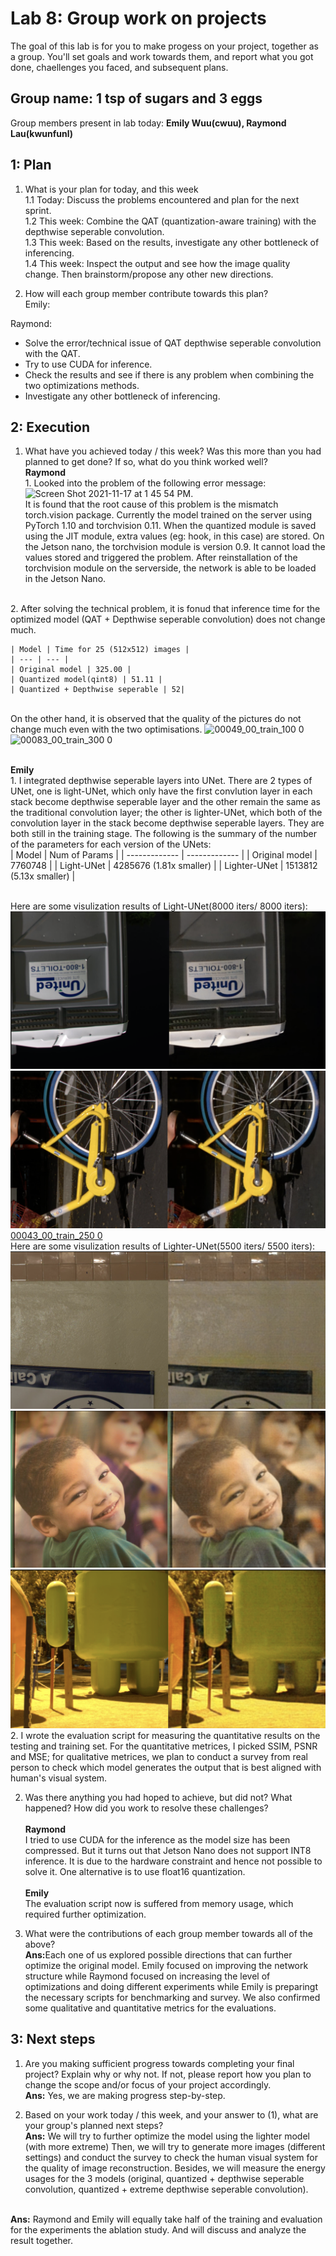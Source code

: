 Lab 8: Group work on projects
===
The goal of this lab is for you to make progess on your project, together as a group. You'll set goals and work towards them, and report what you got done, chaellenges you faced, and subsequent plans.


Group name: 1 tsp of sugars and 3 eggs
---
Group members present in lab today: <b>Emily Wuu(cwuu), Raymond Lau(kwunfunl)</b>


1: Plan
----
1. What is your plan for today, and this week <br/>
1.1 Today: Discuss the problems encountered and plan for the next sprint. <br/>
1.2 This week: Combine the QAT (quantization-aware training) with the depthwise seperable convolution. <br/>
1.3 This week: Based on the results, investigate any other bottleneck of inferencing. <br/>
1.4 This week: Inspect the output and see how the image quality change. Then brainstorm/propose any other new directions. <br/>

2. How will each group member contribute towards this plan?<br/>
Emily:


Raymond:
- Solve the error/technical issue of QAT depthwise seperable convolution with the QAT.
- Try to use CUDA for inference.
- Check the results and see if there is any problem when combining the two optimizations methods.
- Investigate any other bottleneck of inferencing.

2: Execution
----
1. What have you achieved today / this week? Was this more than you had planned to get done? If so, what do you think worked well?
<br><b>Raymond</b>
<br>1. Looked into the problem of the following error message:
<img width="571" alt="Screen Shot 2021-11-17 at 1 45 54 PM" src="https://user-images.githubusercontent.com/90403016/142262968-90e07c58-9fc3-4917-8fb7-d00a15403d67.png">. 
<br>It is found that the root cause of this problem is the mismatch torch.vision package. Currently the model trained on the server using PyTorch 1.10 and torchvision 0.11. When the quantized module is saved using the JIT module, extra values (eg: hook, in this case) are stored. On the Jetson nano, the torchvision module is version 0.9. It cannot load the values stored and triggered the problem. After reinstallation of the torchvision module on the serverside, the network is able to be loaded in the Jetson Nano. 

<br>2. After solving the technical problem, it is fonud that inference time for the optimized model (QAT + Depthwise seperable convolution) does not change much.

    | Model | Time for 25 (512x512) images |
    | --- | --- |
    | Original model | 325.00 |
    | Quantized model(qint8) | 51.11 |
    | Quantized + Depthwise seperable | 52|
    
 <br> On the other hand, it is observed that the quality of the pictures do not change much even with the two optimisations.
 ![00049_00_train_100 0](https://user-images.githubusercontent.com/90403016/143138179-9f786e1c-110a-4987-acca-42d4e96c81e5.jpg)
![00083_00_train_300 0](https://user-images.githubusercontent.com/90403016/143138204-18e3caeb-84cc-41e3-97ee-dad8246f5ba3.jpg)



 

<br><b>Emily</b>
<br>1. I integrated depthwise seperable layers into UNet. There are 2 types of UNet, one is light-UNet, which only have the first convlution layer in each stack become depthwise seperable layer and the other remain the same as the traditional convolution layer; the other is lighter-UNet, which both of the convolution layer in the stack become depthwise seperable layers. They are both still in the training stage. The following is the summary of the number of the parameters for each version of the UNets:<br>
| Model  | Num of Params |
| ------------- | ------------- |
| Original model  | 7760748  |
| Light-UNet  | 4285676 (1.81x smaller)  |
| Lighter-UNet  | 1513812 (5.13x smaller) |

<br>Here are some visulization results of Light-UNet(8000 iters/ 8000 iters):
 ![00012_00_train_250 0](https://github.com/cwuu/11-767/blob/main/lab8-img/light1.png)
![00043_00_train_250 0](https://github.com/cwuu/11-767/blob/main/lab8-img/light2.png)
[00043_00_train_250 0](https://github.com/cwuu/11-767/blob/main/lab8-img/light3.png)
<br>Here are some visulization results of Lighter-UNet(5500 iters/ 5500 iters):
 ![00012_00_train_250 0](https://github.com/cwuu/11-767/blob/main/lab8-img/lighter1.png)
![00043_00_train_250 0](https://github.com/cwuu/11-767/blob/main/lab8-img/lighter2.png)
![00043_00_train_250 0](https://github.com/cwuu/11-767/blob/main/lab8-img/lighter3.png)
<br>2. I wrote the evaluation script for measuring the quantitative results on the testing and training set. For the quantitative metrices, I picked SSIM, PSNR and MSE; for qualitative metrices, we plan to conduct a survey from real person to check which model generates the output that is best aligned with human's visual system.

2. Was there anything you had hoped to achieve, but did not? What happened? How did you work to resolve these challenges?
<br><br><b>Raymond</b>
<br>I tried to use CUDA for the inference as the model size has been compressed. But it turns out that Jetson Nano does not support INT8 inference. It is due to the hardware constraint and hence not possible to solve it. One alternative is to use float16 quantization.
<br><br><b>Emily</b>
<br>The evaluation script now is suffered from memory usage, which required further optimization.


3. What were the contributions of each group member towards all of the above?
<br><b>Ans:</b>Each one of us explored possible directions that can further optimize the original model. Emily focused on improving the network structure while Raymond focused on increasing the level of optimizations and doing different experiments while Emily is preparingt the necessary scripts for benchmarking and survey. We also confirmed some qualitative and quantitative metrics for the evaluations.
  
3: Next steps
----
1. Are you making sufficient progress towards completing your final project? Explain why or why not. If not, please report how you plan to change the scope and/or focus of your project accordingly.
<br><b>Ans:</b> Yes, we are making progress step-by-step.


2. Based on your work today / this week, and your answer to (1), what are your group's planned next steps?
 <br><b>Ans:</b> We will try to further optimize the model using the lighter model (with more extreme) Then, we will try to generate more images (different settings) and conduct the survey to check the human visual system for the quality of image reconstruction. Besides, we will measure the energy usages for the 3 models (original, quantized + depthwise seperable convolution, quantized + extreme depthwise seperable convolution).
 
<br><b>Ans:</b> Raymond and Emily will equally take half of the training and evaluation for the experiments the ablation study. And will discuss and analyze the result together. 
